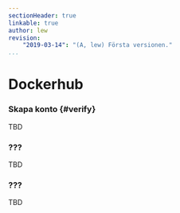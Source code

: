```yaml
---
sectionHeader: true
linkable: true
author: lew
revision:
    "2019-03-14": "(A, lew) Första versionen."
...
```

Dockerhub
=======================



### Skapa konto {#verify}

TBD



### ???

TBD



### ???

TBD
